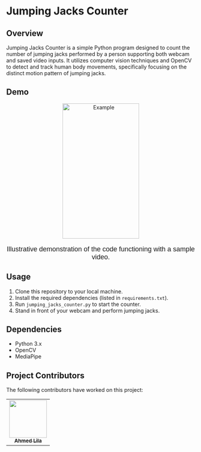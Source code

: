 # Jumping Jacks Counter

## Overview

Jumping Jacks Counter is a simple Python program designed to count the number of jumping jacks performed by a person supporting both webcam and saved video inputs. It utilizes computer vision techniques and OpenCV to detect and track human body movements, specifically focusing on the distinct motion pattern of jumping jacks.

## Demo

<div align="center">
  <img src="output_sample.gif" alt="Example " width="204" height="360">
  <p style="font-family: 'Your Custom Font', sans-serif; font-size: 18px;">Illustrative demonstration of the code functioning with a sample video. </p>
</div>

## Usage

1. Clone this repository to your local machine.
2. Install the required dependencies (listed in `requirements.txt`).
3. Run `jumping_jacks_counter.py` to start the counter.
4. Stand in front of your webcam and perform jumping jacks.

## Dependencies

* Python 3.x
* OpenCV
* MediaPipe

## Project Contributors

The following contributors have worked on this project:

<div align="center">
  <table>
    <tr>
      <td align="center">
        <a href="https://github.com/ahmedlila">
          <img src="https://avatars.githubusercontent.com/u/68854086?s=400&u=02282a03f96ef224311ba05d765ef70b6a3b6834&v=4" width="100px;" alt=""/>
          <br />
          <sub>
            <b>Ahmed Lila</b>
          </sub>
        </a>
      </td>
    </tr>
  </table>
</div>
